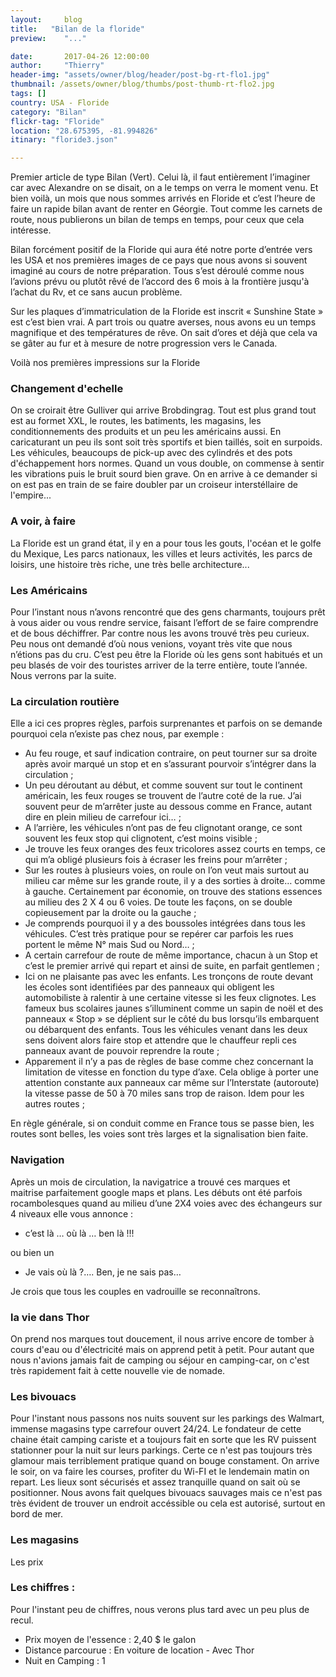 ```yaml
---
layout:     blog
title:   "Bilan de la floride"
preview:    "..."

date:       2017-04-26 12:00:00
author:     "Thierry"
header-img: "assets/owner/blog/header/post-bg-rt-flo1.jpg"
thumbnail: /assets/owner/blog/thumbs/post-thumb-rt-flo2.jpg
tags: []
country: USA - Floride
category: "Bilan"
flickr-tag: "Floride"
location: "28.675395, -81.994826"
itinary: "floride3.json"

---
```


Premier article de type Bilan (Vert). Celui là, il faut entièrement l’imaginer car avec Alexandre on se disait, on a le temps on verra le moment venu. Et bien voilà, un mois que nous sommes arrivés en Floride et c’est l’heure de faire un rapide bilan avant de renter en Géorgie. Tout comme les carnets de route, nous publierons un bilan de temps en temps, pour ceux que cela intéresse.  

Bilan forcément positif de la Floride qui aura été notre porte d’entrée vers les USA et nos premières images de ce pays que nous avons si souvent imaginé au cours de notre préparation. Tous s’est déroulé comme nous l’avions prévu ou plutôt rêvé de l’accord des 6 mois à la frontière jusqu'à l’achat du Rv, et ce sans aucun problème.   

Sur les plaques d’immatriculation de la Floride est inscrit « Sunshine State » est c’est bien vrai. A part trois ou quatre averses, nous avons eu un temps magnifique et des températures de rêve. On sait d’ores et déjà que cela va se gâter au fur et à mesure de notre progression vers le Canada.   



Voilà nos premières impressions sur la Floride   

### Changement d'echelle  

On se croirait être Gulliver qui arrive Brobdingrag. Tout est plus grand tout est au formet XXL, le routes, les batiments, les magasins, les conditionnements des produits et un peu les américains aussi. En caricaturant un peu ils sont soit très sportifs et bien taillés, soit en surpoids. Les véhicules, beaucoups de pick-up avec des cylindrés et des pots d'échappement hors normes. Quand un vous double, on commense à sentir les vibrations puis le bruit sourd bien grave. On en arrive à ce demander si on est pas en train de se faire doubler par un croiseur interstéllaire de l'empire...   

### A voir, à faire   

La Floride est un grand état, il y en a pour tous les gouts, l'océan et le golfe du Mexique, Les parcs nationaux, les villes et leurs activités, les parcs de loisirs, une histoire très riche, une très belle architecture...   

### Les Américains   

Pour l’instant nous n’avons rencontré que des gens charmants, toujours prêt à vous aider ou vous rendre service, faisant l’effort de se faire comprendre et de bous déchiffrer. Par contre nous les avons trouvé très peu curieux. Peu nous ont demandé d’où nous venions, voyant très vite que nous n’étions pas du cru. C’est peu être la Floride où les gens sont habitués et un peu blasés de voir des touristes arriver de la terre entière, toute l’année. Nous verrons par la suite.

### La circulation routière   

Elle a ici ces propres règles, parfois surprenantes et parfois on se demande pourquoi cela n’existe pas chez nous, par exemple :   

* Au feu rouge, et sauf indication contraire, on peut tourner sur sa droite après avoir marqué un stop et en s’assurant pourvoir s’intégrer dans la circulation ;
* Un peu déroutant au début, et comme souvent sur tout le continent américain, les feux rouges se trouvent de l’autre coté de la rue. J’ai souvent peur de m’arrêter juste au dessous comme en France, autant dire en plein milieu de carrefour ici… ;
* A l’arrière, les véhicules n’ont pas de feu clignotant orange, ce sont souvent les feux stop qui clignotent, c’est moins visible ;
* Je trouve les feux oranges des feux tricolores assez courts en temps, ce qui m’a obligé plusieurs fois à écraser les freins pour m’arrêter ;
* Sur les routes à plusieurs voies, on roule on l’on veut mais surtout au milieu car même sur les grande route, il y a des sorties à droite… comme à gauche. Certainement par économie, on trouve des stations essences au milieu des 2 X 4 ou 6 voies. De toute les façons, on se double copieusement par la droite ou la gauche ;
* Je comprends pourquoi il y a des boussoles intégrées dans tous les véhicules. C’est très pratique pour se repérer car parfois les rues portent le même N° mais Sud ou Nord… ;
* A certain carrefour de route de même importance, chacun à un Stop et c’est le premier arrivé qui repart et ainsi de suite, en parfait gentlemen ;
* Ici on ne plaisante pas avec les enfants. Les tronçons de route devant les écoles sont identifiées par des panneaux qui obligent les automobiliste à ralentir à une certaine vitesse si les feux clignotes. Les fameux bus scolaires jaunes s’illuminent comme un sapin de noël et des panneaux « Stop » se déplient sur le côté du bus lorsqu’ils embarquent ou débarquent des enfants. Tous les véhicules venant dans les deux sens doivent alors faire stop et attendre que le chauffeur repli ces panneaux avant de pouvoir reprendre la route ;
* Apparement il n’y a pas de règles de base comme chez concernant la limitation de vitesse en fonction du type d’axe. Cela oblige à porter une attention constante aux panneaux car même sur l’Interstate (autoroute) la vitesse passe de 50 à 70 miles sans trop de raison. Idem pour les autres routes ;   

En règle générale, si on conduit comme en France tous se passe bien, les routes sont belles, les voies sont très larges et la signalisation bien faite.  

### Navigation  

Après un mois de circulation, la navigatrice a trouvé ces marques et maitrise parfaitement google maps et plans. Les débuts ont été parfois rocambolesques quand au milieu d’une 2X4 voies avec des échangeurs sur 4 niveaux elle vous annonce :      
* c’est là … où là … ben là !!!   

ou bien un

* Je vais où là ?…. Ben, je ne sais pas…    

Je crois que tous les couples en vadrouille se reconnaîtrons.  

### la vie dans Thor  

On prend nos marques tout doucement, il nous arrive encore de tomber à cours d'eau ou d'électricité mais on apprend petit à petit. Pour autant que nous n'avions jamais fait de camping ou séjour en camping-car, on c'est très rapidement fait à cette nouvelle vie de nomade.  

### Les bivouacs  

Pour l'instant nous passons nos nuits souvent sur les parkings des Walmart, immense magasins type carrefour ouvert 24/24. Le fondateur de cette chaine était camping cariste et a toujours fait en sorte que les RV puissent stationner pour la nuit sur leurs parkings. Certe ce n'est pas toujours très glamour mais terriblement pratique quand on bouge constament. On arrive le soir, on va faire les courses, profiter du Wi-FI et le lendemain matin on repart. Les lieux sont sécurisés et assez tranquille quand on sait où se positionner. Nous avons fait quelques bivouacs sauvages mais ce n'est pas très évident de trouver un endroit accéssible ou cela est autorisé, surtout en bord de mer.  


### Les magasins  

Les prix  

### Les chiffres :  

Pour l'instant peu de chiffres, nous verons plus tard avec un peu plus de recul.  

* Prix moyen de l'essence : 2,40 $ le galon
* Distance parcourue : En voiture de location - Avec Thor
* Nuit en Camping : 1
